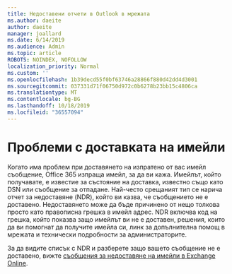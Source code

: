 ```yaml
---
title: Недоставени отчети в Outlook в мрежата
ms.author: daeite
author: daeite
manager: joallard
ms.date: 6/14/2019
ms.audience: Admin
ms.topic: article
ROBOTS: NOINDEX, NOFOLLOW
localization_priority: Normal
ms.custom: ''
ms.openlocfilehash: 1b39decd55f0bf63746a28866f880d42dd4d3001
ms.sourcegitcommit: 037331d71f06750d972c0b6278b23bb15c4806ca
ms.translationtype: MT
ms.contentlocale: bg-BG
ms.lasthandoff: 10/18/2019
ms.locfileid: "36557094"
---
```

# <a name="issues-with-email-delivery"></a>Проблеми с доставката на имейли

Когато има проблем при доставянето на изпратено от вас имейл съобщение, Office 365 изпраща имейл, за да ви кажа. Имейлът, който получавате, е известие за състояние на доставка, известно също като DSN или съобщение за отпадане. Най-често срещаният тип се нарича отчет за недоставяне (NDR), който ви казва, че съобщението не е доставено. Недоставянето може да бъде причинено от нещо толкова просто като правописна грешка в имейл адрес. NDR включва код на грешка, който показва защо имейлът ви не е доставен, решения, които да ви помогнат да получите имейла си, линк за допълнителна помощ в мрежата и технически подробности за администраторите.

За да видите списък с NDR и разберете защо вашето съобщение не е доставено, вижте [съобщения за недоставяне на имейли в Exchange Online](https://docs.microsoft.com/exchange/mail-flow-best-practices/non-delivery-reports-in-exchange-online/non-delivery-reports-in-exchange-online).